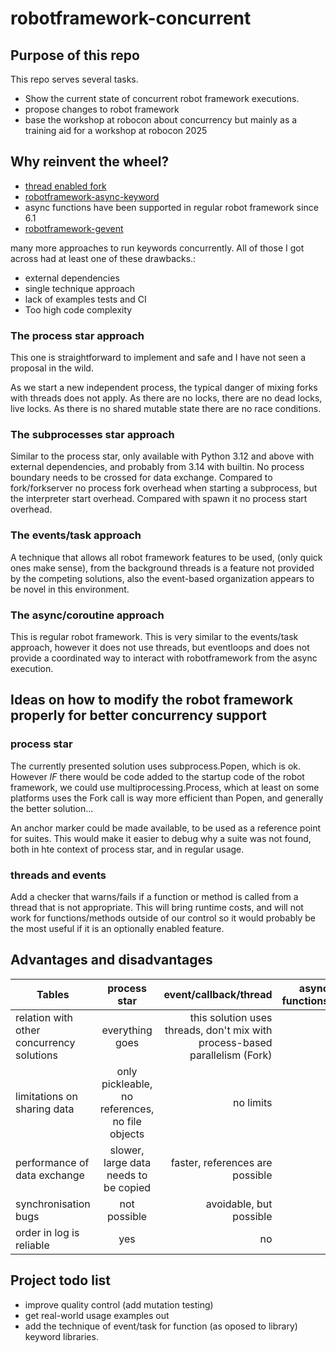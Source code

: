 # robotframework-concurrent

## Purpose of this repo
This repo serves several tasks.
 - Show the current state of concurrent robot framework executions.
 - propose changes to robot framework
 - base the workshop at robocon about concurrency
but mainly as a training aid for a workshop at robocon 2025

## Why reinvent the wheel?
 - [thread enabled fork](https://github.com/test-fullautomation/robotframework-documentation)
 - [robotframework-async-keyword](https://pypi.org/project/robotframework-async-keyword/)
 - async functions have been supported in regular robot framework since 6.1
 - [robotframework-gevent](https://github.com/eldaduzman/robotframework-gevent)
   
many more approaches to run keywords concurrently. All of those I got across had at least one of these drawbacks.:

 - external dependencies
 - single technique approach
 - lack of examples tests and CI
 - Too high code complexity

### The process star approach
This one is straightforward to implement and safe and I have not seen a proposal in the wild.

As we start a new independent process, the typical danger of mixing forks with threads does not apply. As there are no locks, there are no dead locks, live locks. As there is no shared mutable state there are no race conditions.

### The subprocesses star approach
Similar to the process star, only available with Python 3.12 and above with external dependencies, and probably from 3.14 with builtin. No process boundary needs to be crossed for data exchange. Compared to fork/forkserver no process fork overhead when starting a subprocess, but the interpreter start overhead. Compared with spawn it no process start overhead.

### The events/task approach
A technique that allows all robot framework features to be used, (only quick ones make sense), from the background threads is a feature not provided by the competing solutions, also the event-based organization appears to be novel in this environment.

### The async/coroutine approach
This is regular robot framework. This is very similar to the events/task approach, however it does not use threads, but eventloops and does not provide a coordinated way to interact with robotframework from the async execution.

## Ideas on how to modify the robot framework properly for better concurrency support

### process star
The currently presented solution uses subprocess.Popen, which is ok.
However _IF_ there would be code added to the startup code of the robot framework, we could use multiprocessing.Process, which at least on some platforms uses the Fork call is way more efficient than Popen, and generally the better solution...

An anchor marker could be made available, to be used as a reference point for suites. This would make it easier to debug why a suite was not found, both in hte context of process star, and in regular usage.


### threads and events
Add a checker that warns/fails if a function or method is called from a thread that is not appropriate. This will bring runtime costs, and will not work for functions/methods outside of our control so it would probably be the most useful if it is an optionally enabled feature.

## Advantages and disadvantages
| Tables        | process star           | event/callback/thread  | async functions |
| ------------- |:-------------:| -----:|-----:|
| relation with other concurrency solutions | everything goes | this solution uses threads, don't mix with process-based parallelism (Fork) | |
| limitations on sharing data      | only pickleable, no references, no file objects      |   no limits | |
| performance of data exchange | slower, large data needs to be copied      |    faster, references are possible ||
| synchronisation bugs | not possible      |    avoidable, but possible ||
| order in log is reliable | yes      |    no ||

## Project todo list
 - improve quality control (add mutation testing)
 - get real-world usage examples out
 - add the technique of event/task for function (as oposed to library) keyword libraries.

